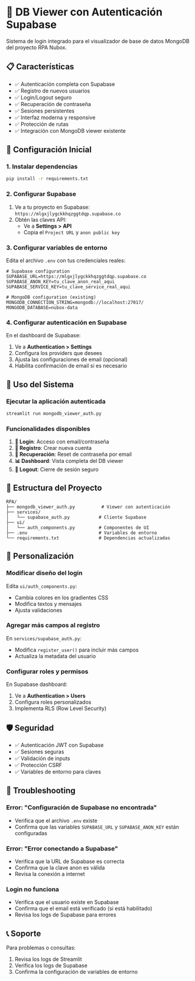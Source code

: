 # 🔐 DB Viewer con Autenticación Supabase

Sistema de login integrado para el visualizador de base de datos MongoDB del proyecto RPA Nubox.

## 📋 Características

- ✅ Autenticación completa con Supabase
- ✅ Registro de nuevos usuarios
- ✅ Login/Logout seguro
- ✅ Recuperación de contraseña
- ✅ Sesiones persistentes
- ✅ Interfaz moderna y responsive
- ✅ Protección de rutas
- ✅ Integración con MongoDB viewer existente

## 🚀 Configuración Inicial

### 1. Instalar dependencias

```bash
pip install -r requirements.txt
```

### 2. Configurar Supabase

1. Ve a tu proyecto en Supabase: `https://mlgxjlygckkhqzggtdqp.supabase.co`
2. Obtén las claves API:
   - Ve a **Settings > API**
   - Copia el `Project URL` y `anon public key`

### 3. Configurar variables de entorno

Edita el archivo `.env` con tus credenciales reales:

```env
# Supabase configuration
SUPABASE_URL=https://mlgxjlygckkhqzggtdqp.supabase.co
SUPABASE_ANON_KEY=tu_clave_anon_real_aqui
SUPABASE_SERVICE_KEY=tu_clave_service_real_aqui

# MongoDB configuration (existing)
MONGODB_CONNECTION_STRING=mongodb://localhost:27017/
MONGODB_DATABASE=nubox-data
```

### 4. Configurar autenticación en Supabase

En el dashboard de Supabase:

1. Ve a **Authentication > Settings**
2. Configura los providers que desees
3. Ajusta las configuraciones de email (opcional)
4. Habilita confirmación de email si es necesario

## 🎯 Uso del Sistema

### Ejecutar la aplicación autenticada

```bash
streamlit run mongodb_viewer_auth.py
```

### Funcionalidades disponibles

1. **🔑 Login**: Acceso con email/contraseña
2. **👤 Registro**: Crear nueva cuenta
3. **🔄 Recuperación**: Reset de contraseña por email
4. **📊 Dashboard**: Vista completa del DB viewer
5. **🚪 Logout**: Cierre de sesión seguro

## 📁 Estructura del Proyecto

```
RPA/
├── mongodb_viewer_auth.py          # Viewer con autenticación
├── services/
│   └── supabase_auth.py           # Cliente Supabase
├── ui/
│   └── auth_components.py         # Componentes de UI
├── .env                           # Variables de entorno
└── requirements.txt               # Dependencias actualizadas
```

## 🔧 Personalización

### Modificar diseño del login

Edita `ui/auth_components.py`:
- Cambia colores en los gradientes CSS
- Modifica textos y mensajes
- Ajusta validaciones

### Agregar más campos al registro

En `services/supabase_auth.py`:
- Modifica `register_user()` para incluir más campos
- Actualiza la metadata del usuario

### Configurar roles y permisos

En Supabase dashboard:
1. Ve a **Authentication > Users**
2. Configura roles personalizados
3. Implementa RLS (Row Level Security)

## 🛡️ Seguridad

- ✅ Autenticación JWT con Supabase
- ✅ Sesiones seguras
- ✅ Validación de inputs
- ✅ Protección CSRF
- ✅ Variables de entorno para claves

## 🐛 Troubleshooting

### Error: "Configuración de Supabase no encontrada"
- Verifica que el archivo `.env` existe
- Confirma que las variables `SUPABASE_URL` y `SUPABASE_ANON_KEY` están configuradas

### Error: "Error conectando a Supabase"
- Verifica que la URL de Supabase es correcta
- Confirma que la clave anon es válida
- Revisa la conexión a internet

### Login no funciona
- Verifica que el usuario existe en Supabase
- Confirma que el email está verificado (si está habilitado)
- Revisa los logs de Supabase para errores

## 📞 Soporte

Para problemas o consultas:
1. Revisa los logs de Streamlit
2. Verifica los logs de Supabase
3. Confirma la configuración de variables de entorno